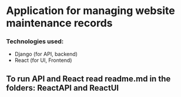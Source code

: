 # Application for managing website maintenance records

### Technologies used:
- Django (for API, backend)
- React (for UI, Frontend)

## To run API and React read readme.md in the folders: ReactAPI and ReactUI